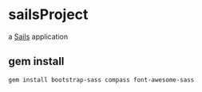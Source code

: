 sailsProject
============

a [Sails](http://sailsjs.org) application

gem install
-----------

`gem install bootstrap-sass compass font-awesome-sass`
